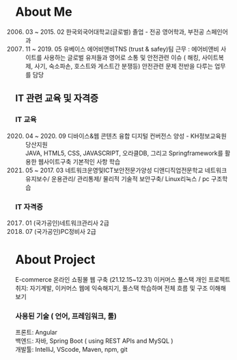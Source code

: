 # About Me
 2006. 03 ~ 2015. 02 한국외국어대학교(글로벌)  졸업 - 전공 영어학과, 부전공 스페인어과
 2017. 11 ~ 2019. 05 유베이스 에어비앤비TNS (trust & safey)팀 근무
                  : 에어비앤비 사이트를 사용하는 글로벌 유저들과 영어로 소통 및 안전관련 이슈
                   ( 해킹, 사이트복제, 사기, 숙소파손, 호스트와 게스트간 분쟁등) 안전관련 문제 전반을 다루는 업무를 담당
                   
## IT 관련 교육 및 자격증
### IT 교육
 2020. 04 ~ 2020. 09 디바이스&웹 콘텐츠 융합 디지털 컨버전스 양성 - KH정보교육원 당산지원  
JAVA, HTML5, CSS, JAVASCRIPT, 오라클DB, 그리고 Springframework를 활용한 웹사이트구축 기본적인 사항 학습
 2016. 05 ~ 2017. 03 네트워크운영및ICT보안전문가양성 디앤디직업전문학교
네트워크 유지보수/ 운용관리/ 관리통제/ 물리적 기술적 보안구축/ Linux리눅스 / pc 구조학습

### IT 자격증
 2017. 01 (국가공인)네트워크관리사 2급
 2016. 07 (국가공인)PC정비사       2급 


# About Project
E-commerce 온라인 쇼핑몰 웹 구축  (21.12.15~12.31)
이커머스 풀스택 개인 프로젝트 
취지: 자기계발, 이커머스 웹에 익숙해지기, 풀스택 학습하며 전체 흐름 및 구조 이해해보기

### 사용된 기술 ( 언어, 프레임워크, 툴)  
프론트: Angular  
백엔드: 자바, Spring Boot ( using REST APIs and MySQL )  
개발툴: IntelliJ, VScode, Maven, npm, git
